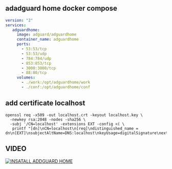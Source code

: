 ## adadguard home docker compose

```yaml
version: "2"
services:
   adguardhome:
     image: adguard/adguardhome
     container_name: adguardhome
     ports:
       - 53:53/tcp
       - 53:53/udp
       - 784:784/udp
       - 853:853/tcp
       - 3000:3000/tcp
       - 88:80/tcp
     volumes:
       - ./work:/opt/adguardhome/work
       - ./conf:/opt/adguardhome/conf
```

## add certificate localhost

```console
openssl req -x509 -out localhost.crt -keyout localhost.key \
  -newkey rsa:2048 -nodes -sha256 \
  -subj '/CN=localhost' -extensions EXT -config <( \
   printf "[dn]\nCN=localhost\n[req]\ndistinguished_name = dn\n[EXT]\nsubjectAltName=DNS:localhost\nkeyUsage=digitalSignature\nextendedKeyUsage=serverAuth")
```
## VIDEO

[![INSATALL ADDGUARD HOME](https://i9.ytimg.com/vi_webp/A4FTz2vLCMo/mqdefault.webp?v=62f24f4f&sqp=CJidyZcG&rs=AOn4CLAwkveAQ-AKQXrCEDGJIff7NIaMrw)](https://youtu.be/A4FTz2vLCMo)
